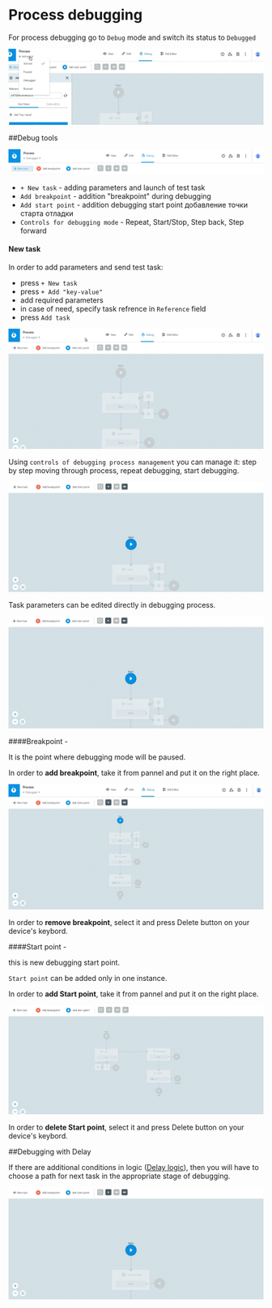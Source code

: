 # Process debugging

For process debugging go to `Debug` mode and switch its status to `Debugged`

![](../img/dashboard/debug.gif)

##Debug tools

![](../img/dashboard/debug_buttons.png)

* `+ New task` - adding parameters and launch of test task
* `Add breakpoint` - addition "breakpoint" during debugging
* `Add start point` - addition debugging start point добавление точки старта отладки
* `Controls for debugging mode` - Repeat, Start/Stop, Step back, Step forward


#### New task

In order to add parameters and send test task:

* press `+ New task`
* press `+ Add "key-value"`
* add required parameters
* in case of need, specify task refrence in `Reference` field
* press `Add task`

![](../img/dashboard/new_task_debug.gif)

Using `controls of debugging process management` you can manage it: step by step moving through process, repeat debugging, start debugging.

![](../img/dashboard/debug_way.gif)

Task parameters can be edited directly in debugging process.

![](../img/dashboard/new_param_debug.gif)

####Breakpoint -

It is the point where debugging mode will be paused.

In order to **add breakpoint**, take it from pannel and put it on the right place.

![](../img/dashboard/breakpoint_add.gif)

In order to **remove breakpoint**, select it and press Delete button on your device's keybord.


####Start point -

this is new debugging start point.

`Start point` can be added only in one instance.

In order to **add Start point**, take it from pannel and put it on the right place.

![](../img/dashboard/add_start_point.gif)

In order to **delete Start point**, select it and press Delete button on your device's keybord.


##Debugging with Delay

If there are additional conditions in logic ([Delay logic](https://doc.corezoid.com/ru/interface/nodes/timer.html)),
then you will have to choose a path for next task in the appropriate stage of debugging.

![](../img/dashboard/dabug_delay.gif)


